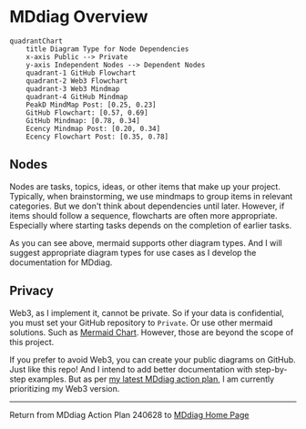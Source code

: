 # MDdiag Overview

```mermaid
quadrantChart
    title Diagram Type for Node Dependencies
    x-axis Public --> Private
    y-axis Independent Nodes --> Dependent Nodes
    quadrant-1 GitHub Flowchart
    quadrant-2 Web3 Flowchart
    quadrant-3 Web3 Mindmap
    quadrant-4 GitHub Mindmap
    PeakD MindMap Post: [0.25, 0.23]
    GitHub Flowchart: [0.57, 0.69]
    GitHub Mindmap: [0.78, 0.34]
    Ecency Mindmap Post: [0.20, 0.34]
    Ecency Flowchart Post: [0.35, 0.78]
```

## Nodes

Nodes are tasks, topics, ideas, or other items that make up your project. Typically, when brainstorming, we use mindmaps to group items in relevant categories. But we don't think about dependencies until later. However, if items should follow a sequence, flowcharts are often more appropriate. Especially where starting tasks depends on the completion of earlier tasks.

As you can see above, mermaid supports other diagram types. And I will suggest appropriate diagram types for use cases as I develop the documentation for MDdiag.

## Privacy

Web3, as I implement it, cannot be private. So if your data is confidential, you must set your GitHub repository to `Private`. Or use other mermaid solutions. Such as [Mermaid Chart](https://www.mermaidchart.com/). However, those are beyond the scope of this project.

If you prefer to avoid Web3, you can create your public diagrams on GitHub. Just like this repo! And I intend to add better documentation with step-by-step examples. But as per [my latest MDdiag action plan](https://github.com/kct2020/mddiag/blob/main/mddiag-action-plan-240627.md#mddiag-action-plan-240628), I am currently prioritizing my Web3 version.

***

Return from MDdiag Action Plan 240628 to [MDdiag Home Page](https://github.com/kct2020/mddiag?tab=readme-ov-file#mddiag)